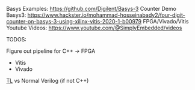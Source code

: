 Basys Examples: https://github.com/Digilent/Basys-3
Counter Demo Basys3: https://www.hackster.io/mohammad-hosseinabady2/four-digit-counter-on-basys-3-using-xilinx-vitis-2020-1-b00979
FPGA/Vivado/Vitis Youtube Videos: https://www.youtube.com/@SimplyEmbedded/videos

TODOS:

Figure out pipeline for C++ -> FPGA
- Vitis
- Vivado

[TL](https://www.tl-x.org/) vs Normal Verilog (if not C++)



